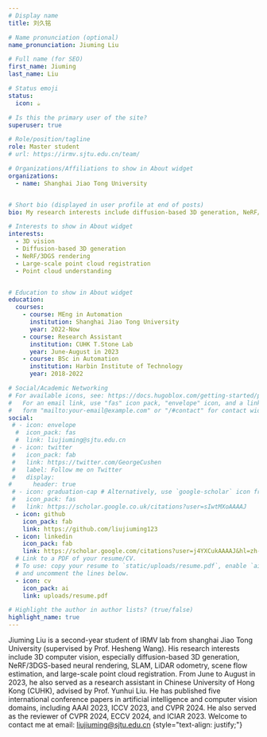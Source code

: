 ```yaml
---
# Display name
title: 刘久铭

# Name pronunciation (optional)
name_pronunciation: Jiuming Liu

# Full name (for SEO)
first_name: Jiuming
last_name: Liu

# Status emoji
status:
  icon: ☕️

# Is this the primary user of the site?
superuser: true

# Role/position/tagline
role: Master student
# url: https://irmv.sjtu.edu.cn/team/

# Organizations/Affiliations to show in About widget
organizations:
  - name: Shanghai Jiao Tong University


# Short bio (displayed in user profile at end of posts)
bio: My research interests include diffusion-based 3D generation, NeRF/3DGS-based neural rendering, SLAM, LiDAR odometry, scene flow estimation, and large-scale point cloud registration.

# Interests to show in About widget
interests:
  - 3D vision
  - Diffusion-based 3D generation
  - NeRF/3DGS rendering
  - Large-scale point cloud registration
  - Point cloud understanding


# Education to show in About widget
education:
  courses:
    - course: MEng in Automation
      institution: Shanghai Jiao Tong University
      year: 2022-Now
    - course: Research Assistant
      institution: CUHK T.Stone Lab
      year: June-August in 2023
    - course: BSc in Automation
      institution: Harbin Institute of Technology
      year: 2018-2022

# Social/Academic Networking
# For available icons, see: https://docs.hugoblox.com/getting-started/page-builder/#icons
#   For an email link, use "fas" icon pack, "envelope" icon, and a link in the
#   form "mailto:your-email@example.com" or "/#contact" for contact widget.
social:
 # - icon: envelope
  #  icon_pack: fas
  #  link: liujiuming@sjtu.edu.cn
 # - icon: twitter
 #   icon_pack: fab
 #   link: https://twitter.com/GeorgeCushen
 #   label: Follow me on Twitter
 #   display:
#      header: true
 # - icon: graduation-cap # Alternatively, use `google-scholar` icon from `ai` icon pack
 #   icon_pack: fas
 #   link: https://scholar.google.co.uk/citations?user=sIwtMXoAAAAJ
  - icon: github
    icon_pack: fab
    link: https://github.com/liujiuming123
  - icon: linkedin
    icon_pack: fab
    link: https://scholar.google.com/citations?user=j4YXCukAAAAJ&hl=zh-CN
  # Link to a PDF of your resume/CV.
  # To use: copy your resume to `static/uploads/resume.pdf`, enable `ai` icons in `params.yaml`,
  # and uncomment the lines below.
  - icon: cv
    icon_pack: ai
    link: uploads/resume.pdf

# Highlight the author in author lists? (true/false)
highlight_name: true
---
```


Jiuming Liu is a second-year student of IRMV lab from shanghai Jiao Tong University (supervised by Prof. Hesheng Wang). His research interests include 3D computer vision, especially diffusion-based 3D generation, NeRF/3DGS-based neural rendering, SLAM, LiDAR odometry, scene flow estimation, and large-scale point cloud registration. From June to August in 2023, he also served as a research assistant in Chinese University of Hong Kong (CUHK), advised by Prof. Yunhui Liu. He has published five international conference papers in artificial intelligence and computer vision domains, including AAAI 2023, ICCV 2023, and CVPR 2024. He also served as the reviewer of CVPR 2024, ECCV 2024, and ICIAR 2023. Welcome to contact me at email: liujiuming@sjtu.edu.cn
{style="text-align: justify;"}
